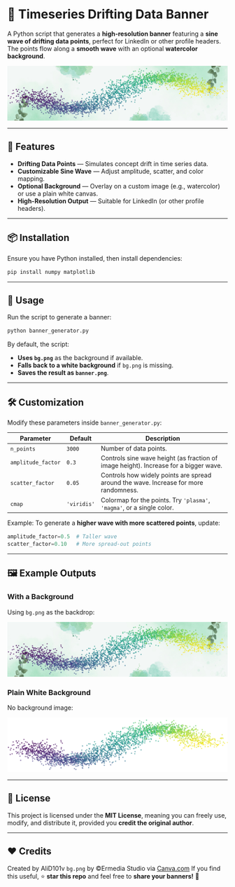 # 🎨 Timeseries Drifting Data Banner

A Python script that generates a **high-resolution banner** featuring a **sine wave of drifting data points**, perfect for LinkedIn or other profile headers. The points flow along a **smooth wave** with an optional **watercolor background**.

![Example Output](banner.png)

---

## 🚀 Features

- **Drifting Data Points** — Simulates concept drift in time series data.
- **Customizable Sine Wave** — Adjust amplitude, scatter, and color mapping.
- **Optional Background** — Overlay on a custom image (e.g., watercolor) or use a plain white canvas.
- **High-Resolution Output** — Suitable for LinkedIn (or other profile headers).

---

## 📦 Installation

Ensure you have Python installed, then install dependencies:

```sh
pip install numpy matplotlib
```

---

## 🎯 Usage

Run the script to generate a banner:

```sh
python banner_generator.py
```

By default, the script:
- **Uses `bg.png`** as the background if available.
- **Falls back to a white background** if `bg.png` is missing.
- **Saves the result as `banner.png`**.

---

## 🛠 Customization

Modify these parameters inside `banner_generator.py`:

| Parameter         | Default | Description |
|------------------|---------|-------------|
| `n_points`       | `3000`  | Number of data points. |
| `amplitude_factor` | `0.3` | Controls sine wave height (as fraction of image height). Increase for a bigger wave. |
| `scatter_factor` | `0.05` | Controls how widely points are spread around the wave. Increase for more randomness. |
| `cmap` | `'viridis'` | Colormap for the points. Try `'plasma'`, `'magma'`, or a single color. |

Example: To generate a **higher wave with more scattered points**, update:

```python
amplitude_factor=0.5  # Taller wave
scatter_factor=0.10   # More spread-out points
```

---

## 🖼️ Example Outputs

### With a Background
Using `bg.png` as the backdrop:

![Banner with Background](banner_with_bg.png)

### Plain White Background
No background image:

![Banner without Background](banner_no_bg.png)

---

## 📜 License

This project is licensed under the **MIT License**, meaning you can freely use, modify, and distribute it, provided you **credit the original author**.

---

## ❤️ Credits

Created by AliD101v
`bg.png` by ©Ermedia Studio via [Canva.com](https://www.canva.com/)
If you find this useful, ⭐ **star this repo** and feel free to **share your banners!** 🚀

